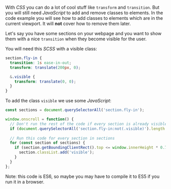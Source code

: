 ---
---

With *CSS* you can do a lot of cool stuff like `transform` and `transition`. But you will still need *JavaScript* to add and remove classes to elements. In the code example you will see how to add classes to elements which are in the current viewport. It will **not** cover how to remove them later.

Let's say you have some sections on your webpage and you want to show them with a nice `transition` when they become visible for the user.

You will need this *SCSS* with a visible class:

```scss
section.fly-in {
  transition: 1s ease-in-out;
  transform: translate(200px, 0);

  &.visible {
    transform: translate(0, 0);
  }
}
```

To add the class `visible` we use some *JavaScript*:

```js
const sections = document.querySelectorAll('section.fly-in');

window.onscroll = function() {
  // Don't run the rest of the code if every section is already visible
  if (document.querySelectorAll('section.fly-in:not(.visible)').length === 0) return;
  
  // Run this code for every section in sections
  for (const section of sections) {
    if (section.getBoundingClientRect().top <= window.innerHeight * 0.75 && section.getBoundingClientRect().top > 0) {
      section.classList.add('visible');
    }
  }
};
```

Note: this code is ES6, so maybe you may have to compile it to ES5 if you run it in a browser.
